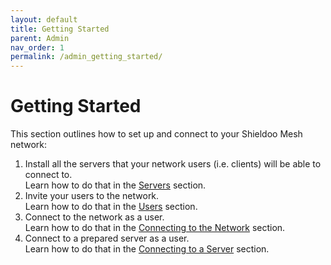 ```yaml
---
layout: default
title: Getting Started
parent: Admin
nav_order: 1
permalink: /admin_getting_started/
---
```


# Getting Started
This section outlines how to set up and connect to your Shieldoo Mesh network:

1. Install all the servers that your network users (i.e. clients) will be able to connect to.  
Learn how to do that in the [Servers](/servers/) section.
2. Invite your users to the network.  
Learn how to do that in the [Users](/users/) section.
3. Connect to the network as a user.  
Learn how to do that in the [Connecting to the Network](/network_connection/) section.
1. Connect to a prepared server as a user.  
Learn how to do that in the [Connecting to a Server](/server_connection/) section.

<!---## Simple and Expert mode

## What do we talk about
User, Server, Group, Access card, Firewall, Listener-->